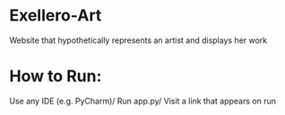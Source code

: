 # Exellero-Art
Website that hypothetically represents an artist and displays her work

# How to Run:
Use any IDE (e.g. PyCharm)/
Run app.py/
Visit a link that appears on run
